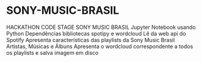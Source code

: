 # SONY-MUSIC-BRASIL
HACKATHON CODE STAGE SONY MUSIC BRASIL
Jupyter Notebook usando Python
Dependências bibliotecas spotipy e wordcloud
Lê da web api do Spotify
Apresenta características das playlists da Sony Music Brasil
Artistas, Músicas e Álbuns
Apresenta o wordcloud correspondente a todos os playlists e salva imagem em disco
